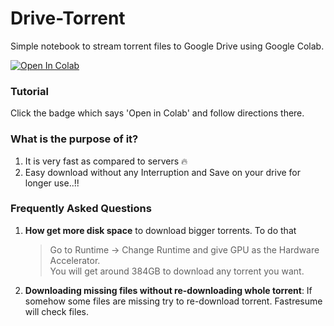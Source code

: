 # Drive-Torrent
Simple notebook to stream torrent files to Google Drive using Google Colab.

<a href="https://colab.research.google.com/drive/167PbTogGneKB25Pwzc8wkerbhNQtBEcM" target="_parent"><img src="https://colab.research.google.com/assets/colab-badge.svg" alt="Open In Colab"/></a>

### Tutorial
Click the badge which says 'Open in Colab' and follow directions there.

### What is the purpose of it?
1. It is very fast as compared to servers 🔥
2. Easy download without any Interruption and Save on your drive for longer use..!! 

### Frequently Asked Questions
1. **How get more disk space** to download bigger torrents. To do that

	> Go to Runtime -> Change Runtime and give GPU as the Hardware Accelerator.  
You will get around 384GB to download any torrent you want.

2. **Downloading missing files without re-downloading whole torrent**: If somehow some files are missing try to re-download torrent. Fastresume will check files.
